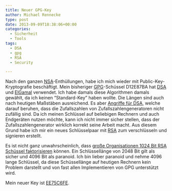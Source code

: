 ```yaml
---
title: Neuer GPG-Key
author: Michael Rennecke
type: post
date: 2013-09-09T18:38:06+00:00
categories:
  - Sicherheit
  - Tools
tags:
  - DSA
  - gpg
  - RSA
  - Security

---
```

Nach den ganzen [NSA][1]-Enthüllungen, habe ich mich wieder mit Public-Key-Kryptografie beschäftigt. Mein bisheriger [GPG][2]-Schüssel D12E87BA hat [DSA][3] und [ElGamal][4] verwendet. Ich habe damals diese Algorithmen damals gewählt, da ich keinen &#8220;Standard-Key&#8221; haben wollte. Die Längen sind auch nach heutigen Maßstäben ausreichend. Es aber [Angriffe für DSA][5], welche darauf beruhen, dass die Zufallszahlen von Zufallszahlengeneratoren nicht zufällig sind. Da ich meinen Schlüssel auf beliebigen Rechnern und auch Endgeräten nutzen möchte, kann ich nicht immer sicher stellen, dass der Zufallszahlengenerator wirklich korrekt seine Arbeit macht. Aus diesem Grund habe ich mir ein neues Schlüsselpaar mit [RSA][6] zum verschlüsseln und signieren erstellt.

Es ist nicht ganz unwahrscheinlich, dass [große Organisationen 1024 Bit RSA Schüssel faktorisieren][7] können. Ein Schlüssellänge von 2048 Bit gilt als sicher und 4096 Bit als paranoid. Ich bin lieber paranoid und nehme 4096 lange Schlüssel, da diese Schüssellänge auf heutigen Rechnern kein Problem darstellt und von fast allen Implementieren von GPG unterstützt wird.

Mein neuer Key ist [EE75C6FE][8].

 [1]: http://www.nsa.gov/
 [2]: http://www.gnupg.org/
 [3]: http://www.itl.nist.gov/fipspubs/fip186.htm
 [4]: http://de.wikipedia.org/wiki/Elgamal-Verschl%C3%BCsselungsverfahren
 [5]: http://rdist.root.org/2010/11/19/dsa-requirements-for-random-k-value/
 [6]: http://de.wikipedia.org/wiki/RSA-Kryptosystem
 [7]: http://news.cnet.com/8301-13578_3-57591560-38/facebooks-outmoded-web-crypto-opens-door-to-nsa-spying/
 [8]: http://pgp.mit.edu:11371/pks/lookup?op=vindex&search=0x617EB806EE75C6FE